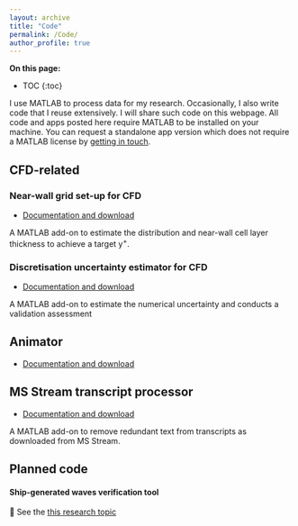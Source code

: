 ```yaml
---
layout: archive
title: "Code"
permalink: /Code/
author_profile: true
---
```


**On this page:**


* TOC
{:toc}



I use MATLAB to process data for my research. Occasionally, I also write code that I reuse extensively. I will share such code on this webpage. All code and apps posted here require MATLAB to be installed on your machine. You can request a standalone app version which does not require a MATLAB license by [getting in touch](/get-in-touch).


## CFD-related

### Near-wall grid set-up for CFD
- [Documentation and download](https://momchil-terziev.github.io/Code/Near-wall-grid)

A MATLAB add-on to estimate the distribution and near-wall cell layer thickness to achieve a target y<sup>+</sup>. 

### Discretisation uncertainty estimator for CFD
- [Documentation and download](https://momchil-terziev.github.io/Code/Discretisation-uncertainty-estimator/)

A MATLAB add-on to estimate the numerical uncertainty and conducts a validation assessment

## Animator
- [Documentation and download](/Code/animator/)

## MS Stream transcript processor
- [Documentation and download](https://momchil-terziev.github.io/Code/Transcript-app/)

A MATLAB add-on to remove redundant text from transcripts as downloaded from MS Stream.

## Planned code

#### Ship-generated waves verification tool
🔲 See the [this research topic](https://momchil-terziev.github.io/research-topics#8-development-of-a-wave-verification-tool-for-cfd-predictions)

